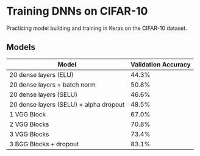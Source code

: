 # Training DNNs on CIFAR-10
Practicing model building and training in Keras on the CIFAR-10 dataset.

## Models
| Model                                  	| Validation Accuracy 	|
|----------------------------------------	|---------------------	|
| 20 dense layers (ELU)                  	| 44.3%               	|
| 20 dense layers + batch norm           	| 50.8%               	|
| 20 dense layers (SELU)                 	| 46.6%               	|
| 20 dense layers (SELU) + alpha dropout 	| 48.5%               	|
| 1 VGG Block                               | 67.0%                 |
| 2 VGG Blocks                              | 70.8%                 |
| 3 VGG Blocks                              | 73.4%                 |
| 3 BGG Blocks + dropout                    | 83.1%                 |